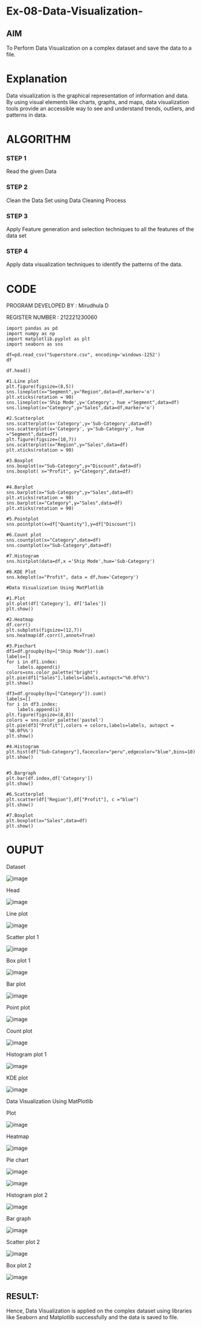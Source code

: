 # Ex-08-Data-Visualization-

## AIM
To Perform Data Visualization on a complex dataset and save the data to a file. 

# Explanation
Data visualization is the graphical representation of information and data. By using visual elements like charts, graphs, and maps, data visualization tools provide an accessible way to see and understand trends, outliers, and patterns in data.

# ALGORITHM
### STEP 1
Read the given Data
### STEP 2
Clean the Data Set using Data Cleaning Process
### STEP 3
Apply Feature generation and selection techniques to all the features of the data set
### STEP 4
Apply data visualization techniques to identify the patterns of the data.


# CODE
PROGRAM DEVELOPED BY : Mirudhula D

REGISTER NUMBER : 212221230060

~~~
import pandas as pd
import numpy as np
import matplotlib.pyplot as plt
import seaborn as sns

df=pd.read_csv("Superstore.csv", encoding='windows-1252')
df

df.head()

#1.Line plot
plt.figure(figsize=(8,5))
sns.lineplot(x="Segment",y="Region",data=df,marker='o')
plt.xticks(rotation = 90)
sns.lineplot(x='Ship Mode',y='Category', hue ="Segment",data=df)
sns.lineplot(x="Category",y="Sales",data=df,marker='o')

#2.Scatterplot
sns.scatterplot(x='Category',y='Sub-Category',data=df)
sns.scatterplot(x='Category', y='Sub-Category', hue ="Segment",data=df)
plt.figure(figsize=(10,7))
sns.scatterplot(x="Region",y="Sales",data=df)
plt.xticks(rotation = 90)

#3.Boxplot
sns.boxplot(x="Sub-Category",y="Discount",data=df)
sns.boxplot( x="Profit", y="Category",data=df)


#4.Barplot
sns.barplot(x="Sub-Category",y="Sales",data=df)
plt.xticks(rotation = 90)
sns.barplot(x="Category",y="Sales",data=df)
plt.xticks(rotation = 90)

#5.Pointplot
sns.pointplot(x=df["Quantity"],y=df["Discount"])

#6.Count plot
sns.countplot(x="Category",data=df)
sns.countplot(x="Sub-Category",data=df)

#7.Histogram
sns.histplot(data=df,x ='Ship Mode',hue='Sub-Category')

#8.KDE Plot
sns.kdeplot(x="Profit", data = df,hue='Category')

#Data Visualization Using MatPlotlib

#1.Plot
plt.plot(df['Category'], df['Sales'])
plt.show()

#2.Heatmap
df.corr()
plt.subplots(figsize=(12,7))
sns.heatmap(df.corr(),annot=True)

#3.Piechart
df1=df.groupby(by=["Ship Mode"]).sum()
labels=[]
for i in df1.index:
    labels.append(i)
colors=sns.color_palette("bright")
plt.pie(df1["Sales"],labels=labels,autopct="%0.0f%%")
plt.show()

df3=df.groupby(by=["Category"]).sum()
labels=[]
for i in df3.index:
    labels.append(i) 
plt.figure(figsize=(8,8))
colors = sns.color_palette('pastel')
plt.pie(df3["Profit"],colors = colors,labels=labels, autopct = '%0.0f%%')
plt.show()

#4.Histogram
plt.hist(df["Sub-Category"],facecolor="peru",edgecolor="blue",bins=10)
plt.show()


#5.Bargraph
plt.bar(df.index,df['Category'])
plt.show()

#6.Scatterplot
plt.scatter(df["Region"],df["Profit"], c ="blue")
plt.show()  

#7.Boxplot
plt.boxplot(x="Sales",data=df)
plt.show()
~~~
# OUPUT
Dataset

![image](https://user-images.githubusercontent.com/94828147/203357722-ffc0d23a-f6ea-4160-b246-d43370e032a5.png)

Head

![image](https://user-images.githubusercontent.com/94828147/203357822-1e707f4d-0a79-4e00-a5a7-b6d0dedea362.png)

Line plot

![image](https://user-images.githubusercontent.com/94828147/203357909-7f703c1b-3bca-458a-93da-d40e9255a618.png)

Scatter plot 1

![image](https://user-images.githubusercontent.com/94828147/203357983-bcf6fd56-d023-4a7c-aee2-2ec6e31e454a.png)

Box plot 1

![image](https://user-images.githubusercontent.com/94828147/203358089-5e327191-a8d8-4bce-80ec-55652b257d72.png)

Bar plot

![image](https://user-images.githubusercontent.com/94828147/203358170-550aad90-7030-4e71-a03a-70122723d6f6.png)

Point plot

![image](https://user-images.githubusercontent.com/94828147/203358246-0cc97e59-d057-4e46-ba0b-0f80930e6c89.png)

Count plot

![image](https://user-images.githubusercontent.com/94828147/203358328-48368544-cc03-4c01-9d86-fb7e56fbf2cc.png)

Histogram plot 1

![image](https://user-images.githubusercontent.com/94828147/203358386-361ed977-6f2f-4602-8a44-2c2d0c4ad59f.png)

KDE plot

![image](https://user-images.githubusercontent.com/94828147/203358448-bf1bac38-a5f4-42af-a936-ed1ff9a5d51a.png)

Data Visualization Using MatPlotlib

Plot

![image](https://user-images.githubusercontent.com/94828147/203358575-17405bc4-4fc0-4c80-8bcf-e88c554e1d65.png)

Heatmap

![image](https://user-images.githubusercontent.com/94828147/203358631-af4e9a84-35d9-4494-b6a2-547bb0051537.png)

Pie chart

![image](https://user-images.githubusercontent.com/94828147/203358694-45eae67e-8f9b-48f9-8581-1a3f860b357f.png)

![image](https://user-images.githubusercontent.com/94828147/203358745-62f0b80d-42aa-4b10-b940-96d17ba494a9.png)

Histogram plot 2

![image](https://user-images.githubusercontent.com/94828147/203358866-d8641c88-75d9-4274-bef5-40d1f96b62f6.png)

Bar graph

![image](https://user-images.githubusercontent.com/94828147/203358911-f5c88e4b-9073-49c6-bdb6-825a1a37a586.png)

Scatter plot 2

![image](https://user-images.githubusercontent.com/94828147/203358976-96b2f77f-2c43-4c98-9000-3ca2506ac828.png)

Box plot 2

![image](https://user-images.githubusercontent.com/94828147/203359084-325e3ba2-fa05-4d8c-91e4-1bac09088697.png)

## RESULT:
Hence, Data Visualization is applied on the complex dataset using libraries like Seaborn and Matplotlib successfully and the data is saved to file.


